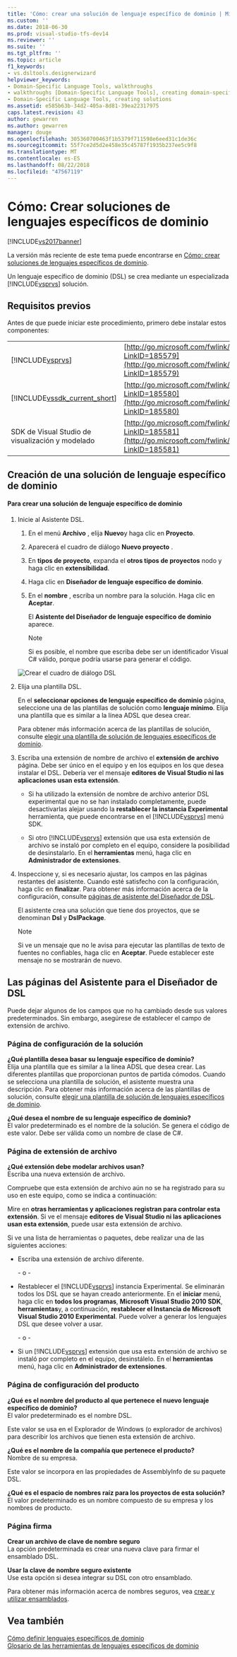 ```yaml
---
title: 'Cómo: crear una solución de lenguaje específico de dominio | Microsoft Docs'
ms.custom: ''
ms.date: 2018-06-30
ms.prod: visual-studio-tfs-dev14
ms.reviewer: ''
ms.suite: ''
ms.tgt_pltfrm: ''
ms.topic: article
f1_keywords:
- vs.dsltools.designerwizard
helpviewer_keywords:
- Domain-Specific Language Tools, walkthroughs
- walkthroughs [Domain-Specific Language Tools], creating domain-specific language
- Domain-Specific Language Tools, creating solutions
ms.assetid: e585b63b-34d2-405a-8d81-39ea22317975
caps.latest.revision: 43
author: gewarren
ms.author: gewarren
manager: douge
ms.openlocfilehash: 305360700463f1b5379f711598e6eed31c1de36c
ms.sourcegitcommit: 55f7ce2d5d2e458e35c45787f1935b237ee5c9f8
ms.translationtype: MT
ms.contentlocale: es-ES
ms.lasthandoff: 08/22/2018
ms.locfileid: "47567119"
---
```

# <a name="how-to-create-a-domain-specific-language-solution"></a>Cómo: Crear soluciones de lenguajes específicos de dominio
[!INCLUDE[vs2017banner](../includes/vs2017banner.md)]

La versión más reciente de este tema puede encontrarse en [Cómo: crear soluciones de lenguajes específicos de dominio](https://docs.microsoft.com/visualstudio/modeling/how-to-create-a-domain-specific-language-solution).  
  
Un lenguaje específico de dominio (DSL) se crea mediante un especializada [!INCLUDE[vsprvs](../includes/vsprvs-md.md)] solución.  
  
## <a name="prerequisites"></a>Requisitos previos  
 Antes de que puede iniciar este procedimiento, primero debe instalar estos componentes:  
  
|||  
|-|-|  
|[!INCLUDE[vsprvs](../includes/vsprvs-md.md)]|[http://go.microsoft.com/fwlink/?LinkID=185579](http://go.microsoft.com/fwlink/?LinkID=185579)|  
|[!INCLUDE[vssdk_current_short](../includes/vssdk-current-short-md.md)]|[http://go.microsoft.com/fwlink/?LinkID=185580](http://go.microsoft.com/fwlink/?LinkID=185580)|  
|SDK de Visual Studio de visualización y modelado|[http://go.microsoft.com/fwlink/?LinkID=185581](http://go.microsoft.com/fwlink/?LinkID=185581)|  
  
## <a name="creating-a-domain-specific-language-solution"></a>Creación de una solución de lenguaje específico de dominio  
  
#### <a name="to-create-a-domain-specific-language-solution"></a>Para crear una solución de lenguaje específico de dominio  
  
1.  Inicie al Asistente DSL.  
  
    1.  En el menú **Archivo** , elija **Nuevo**y haga clic en **Proyecto**.  
  
    2.  Aparecerá el cuadro de diálogo **Nuevo proyecto** .  
  
    3.  En **tipos de proyecto**, expanda el **otros tipos de proyectos** nodo y haga clic en **extensibilidad**.  
  
    4.  Haga clic en **Diseñador de lenguaje específico de dominio**.  
  
    5.  En el **nombre** , escriba un nombre para la solución. Haga clic en **Aceptar**.  
  
         El **Asistente del Diseñador de lenguaje específico de dominio** aparece.  
  
        > [!NOTE]
        >  Si es posible, el nombre que escriba debe ser un identificador Visual C# válido, porque podría usarse para generar el código.  
  
     ![Crear el cuadro de diálogo DSL](../modeling/media/create-dsldialog.png "Create_DSLDialog")  
  
2.  Elija una plantilla DSL.  
  
     En el **seleccionar opciones de lenguaje específico de dominio** página, seleccione una de las plantillas de solución como **lenguaje mínimo**. Elija una plantilla que es similar a la línea ADSL que desea crear.  
  
     Para obtener más información acerca de las plantillas de solución, consulte [elegir una plantilla de solución de lenguajes específicos de dominio](../modeling/choosing-a-domain-specific-language-solution-template.md).  
  
3.  Escriba una extensión de nombre de archivo el **extensión de archivo** página. Debe ser único en el equipo y en los equipos en los que desea instalar el DSL. Debería ver el mensaje **editores de Visual Studio ni las aplicaciones usan esta extensión**.  
  
    -   Si ha utilizado la extensión de nombre de archivo anterior DSL experimental que no se han instalado completamente, puede desactivarlas alejar usando la **restablecer la instancia Experimental** herramienta, que puede encontrarse en el [!INCLUDE[vsprvs](../includes/vsprvs-md.md)] menú SDK.  
  
    -   Si otro [!INCLUDE[vsprvs](../includes/vsprvs-md.md)] extensión que usa esta extensión de archivo se instaló por completo en el equipo, considere la posibilidad de desinstalarlo. En el **herramientas** menú, haga clic en **Administrador de extensiones**.  
  
4.  Inspeccione y, si es necesario ajustar, los campos en las páginas restantes del asistente. Cuando esté satisfecho con la configuración, haga clic en **finalizar**. Para obtener más información acerca de la configuración, consulte [páginas de asistente del Diseñador de DSL](#settings).  
  
     El asistente crea una solución que tiene dos proyectos, que se denominan **Dsl** y **DslPackage**.  
  
    > [!NOTE]
    >  Si ve un mensaje que no le avisa para ejecutar las plantillas de texto de fuentes no confiables, haga clic en **Aceptar**. Puede establecer este mensaje no se mostrarán de nuevo.  
  
##  <a name="settings"></a> Las páginas del Asistente para el Diseñador de DSL  
 Puede dejar algunos de los campos que no ha cambiado desde sus valores predeterminados. Sin embargo, asegúrese de establecer el campo de extensión de archivo.  
  
### <a name="solution-settings-page"></a>Página de configuración de la solución  
 **¿Qué plantilla desea basar su lenguaje específico de dominio?**  
 Elija una plantilla que es similar a la línea ADSL que desea crear. Las diferentes plantillas que proporcionan puntos de partida cómodos. Cuando se selecciona una plantilla de solución, el asistente muestra una descripción. Para obtener más información acerca de las plantillas de solución, consulte [elegir una plantilla de solución de lenguajes específicos de dominio](../modeling/choosing-a-domain-specific-language-solution-template.md).  
  
 **¿Qué desea el nombre de su lenguaje específico de dominio?**  
 El valor predeterminado es el nombre de la solución. Se genera el código de este valor. Debe ser válida como un nombre de clase de C#.  
  
### <a name="file-extension-page"></a>Página de extensión de archivo  
 **¿Qué extensión debe modelar archivos usan?**  
 Escriba una nueva extensión de archivo.  
  
 Compruebe que esta extensión de archivo aún no se ha registrado para su uso en este equipo, como se indica a continuación:  
  
 Mire en **otras herramientas y aplicaciones registran para controlar esta extensión**. Si ve el mensaje **editores de Visual Studio ni las aplicaciones usan esta extensión**, puede usar esta extensión de archivo.  
  
 Si ve una lista de herramientas o paquetes, debe realizar una de las siguientes acciones:  
  
-   Escriba una extensión de archivo diferente.  
  
     \- o -  
  
-   Restablecer el [!INCLUDE[vsprvs](../includes/vsprvs-md.md)] instancia Experimental. Se eliminarán todos los DSL que se hayan creado anteriormente. En el **iniciar** menú, haga clic en **todos los programas**, **Microsoft Visual Studio 2010 SDK**, **herramientas**y, a continuación, **restablecer el Instancia de Microsoft Visual Studio 2010 Experimental**. Puede volver a generar los lenguajes DSL que desee volver a usar.  
  
     \- o -  
  
-   Si un [!INCLUDE[vsprvs](../includes/vsprvs-md.md)] extensión que usa esta extensión de archivo se instaló por completo en el equipo, desinstálelo. En el **herramientas** menú, haga clic en **Administrador de extensiones**.  
  
### <a name="product-settings-page"></a>Página de configuración del producto  
 **¿Qué es el nombre del producto al que pertenece el nuevo lenguaje específico de dominio?**  
 El valor predeterminado es el nombre DSL.  
  
 Este valor se usa en el Explorador de Windows (o explorador de archivos) para describir los archivos que tienen esta extensión de archivo.  
  
 **¿Qué es el nombre de la compañía que pertenece el producto?**  
 Nombre de su empresa.  
  
 Este valor se incorpora en las propiedades de AssemblyInfo de su paquete DSL.  
  
 **¿Qué es el espacio de nombres raíz para los proyectos de esta solución?**  
 El valor predeterminado es un nombre compuesto de su empresa y los nombres de producto.  
  
### <a name="signing-page"></a>Página firma  
 **Crear un archivo de clave de nombre seguro**  
 La opción predeterminada es crear una nueva clave para firmar el ensamblado DSL.  
  
 **Usar la clave de nombre seguro existente**  
 Use esta opción si desea integrar su DSL con otro ensamblado.  
  
 Para obtener más información acerca de nombres seguros, vea [crear y utilizar ensamblados](http://go.microsoft.com/fwlink/?LinkId=186073).  
  
## <a name="see-also"></a>Vea también  
 [Cómo definir lenguajes específicos de dominio](../modeling/how-to-define-a-domain-specific-language.md)   
 [Glosario de las herramientas de lenguajes específicos de dominio](http://msdn.microsoft.com/en-us/ca5e84cb-a315-465c-be24-76aa3df276aa)



